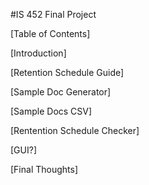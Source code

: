 #IS 452 Final Project 

[Table of Contents] 

[Introduction] 

[Retention Schedule Guide] 

[Sample Doc Generator] 

[Sample Docs CSV] 

[Rentention Schedule Checker] 

[GUI?] 

[Final Thoughts]
